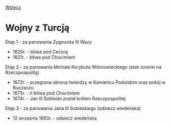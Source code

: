 [Wstecz](../historia.md)

# Wojny z Turcją

Etap 1 - za panowania Zygmunta III Wazy

-   1620r. - bitwa pod Cecorą
-   1621r. - bitwa pod Chocimiem

Etap 2 - za panowania Michała Korybuta Wiśniowieckiego (atak turecki na Rzeczpospolitą)

-   1672r. - przegrana obrona twierdzy w Kamieńcu Podolskim oraz pokój w Buczaczu
-   1673r. - II bitwa pod Chocimiem
-   1674r. - Jan III Sobieski został królem Rzeczpospolitej

Etap 3 - za panowania Jana III Sobieskiego (odsiecz wiedeńska)

-   12 września 1683r. - odsiecz wiedeńska
